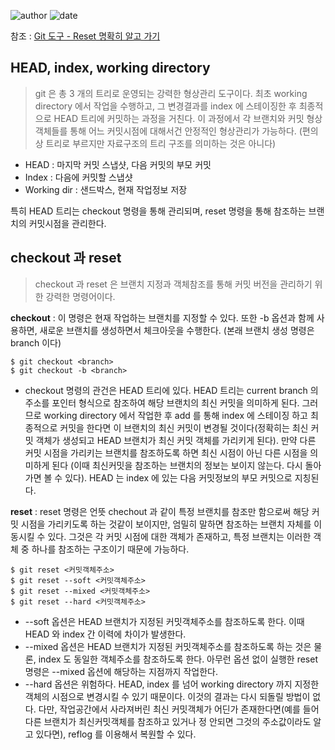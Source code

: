 ﻿
![author](https://img.shields.io/badge/author-daesungRa-lightgray.svg?style=flat-square)
![date](https://img.shields.io/badge/date-181231-lightgray.svg?style=flat-square)

참조 : [Git 도구 - Reset 명확히 알고 가기]

## HEAD, index, working directory

> git 은 총 3 개의 트리로 운영되는 강력한 형상관리 도구이다. 최초 working directory 에서 작업을 수행하고, 그 변경결과를 index 에 스테이징한 후 최종적으로 HEAD 트리에 커밋하는 과정을 거친다. 이 과정에서 각 브랜치와 커밋 형상 객체들를 통해 어느 커밋시점에 대해서건 안정적인 형상관리가 가능하다. (편의상 트리로 부르지만 자료구조의 트리 구조를 의미하는 것은 아니다)

- HEAD		: 마지막 커밋 스냅샷, 다음 커밋의 부모 커밋
- Index		: 다음에 커밋할 스냅샷
- Working dir	: 샌드박스, 현재 작업정보 저장

특히 HEAD 트리는 checkout 명령을 통해 관리되며, reset 명령을 통해 참조하는 브랜치의 커밋시점을 관리한다.

## checkout 과 reset

> checkout 과 reset 은 브랜치 지정과 객체참조를 통해 커밋 버전을 관리하기 위한 강력한 명령어이다.

 **checkout**	: 이 명령은 현재 작업하는 브랜치를 지정할 수 있다. 또한 -b 옵션과 함께 사용하면, 새로운 브랜치를 생성하면서 체크아웃을 수행한다. (본래 브랜치 생성 명령은 branch 이다)

```
$ git checkout <branch>
$ git checkout -b <branch>
```

* checkout 명령의 관건은 HEAD 트리에 있다. HEAD 트리는 current branch 의 주소를 포인터 형식으로 참조하여 해당 브랜치의 최신 커밋을 의미하게 된다. 그러므로 working directory 에서 작업한 후 add 를 통해 index 에 스테이징 하고 최종적으로 커밋을 한다면 이 브랜치의 최신 커밋이 변경될 것이다(정확히는 최신 커밋 객체가 생성되고 HEAD 브랜치가 최신 커밋 객체를 가리키게 된다). 만약 다른 커밋 시점을 가리키는 브랜치를 참조하도록 하면 최신 시점이 아닌 다른 시점을 의미하게 된다 (이때 최신커밋을 참조하는 브랜치의 정보는 보이지 않는다. 다시 돌아가면 볼 수 있다). HEAD 는 index 에 있는 다음 커밋정보의 부모 커밋으로 지칭된다.

 **reset**	: reset 명령은 언뜻 chechout 과 같이 특정 브랜치를 참조만 함으로써 해당 커밋 시점을 가리키도록 하는 것같이 보이지만, 엄밀히 말하면 참조하는 브랜치 자체를 이동시킬 수 있다. 그것은 각 커밋 시점에 대한 객체가 존재하고, 특정 브랜치는 이러한 객체 중 하나를 참조하는 구조이기 때문에 가능하다.

```
$ git reset <커밋객체주소>
$ git reset --soft <커밋객체주소>
$ git reset --mixed <커밋객체주소>
$ git reset --hard <커밋객체주소>
```

* --soft 옵션은 HEAD 브랜치가 지정된 커밋객체주소를 참조하도록 한다. 이때 HEAD 와 index 간 이력에 차이가 발생한다.
* --mixed 옵션은 HEAD 브랜치가 지정된 커밋객체주소를 참조하도록 하는 것은 물론, index 도 동일한 객체주소를 참조하도록 한다. 아무런 옵션 없이 실행한 reset 명령은 --mixed 옵션에 해당하는 지점까지 작업한다.
* --hard 옵션은 위험하다. HEAD, index 를 넘어 working directory 까지 지정한 객체의 시점으로 변경시킬 수 있기 때문이다. 이것의 결과는 다시 되돌릴 방법이 없다. 다만, 작업공간에서 사라져버린 최신 커밋객체가 어딘가 존재한다면(예를 들어 다른 브랜치가 최신커밋객체를 참조하고 있거나 정 안되면 그것의 주소값이라도 알고 있다면), reflog 를 이용해서 복원할 수 있다.

[Git 도구 - Reset 명확히 알고 가기]: https://git-scm.com/book/ko/v2/Git-%EB%8F%84%EA%B5%AC-Reset-%EB%AA%85%ED%99%95%ED%9E%88-%EC%95%8C%EA%B3%A0-%EA%B0%80%EA%B8%B0


